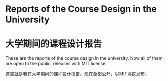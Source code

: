 Reports of the Course Design in the University
=============
大学期间的课程设计报告
=============

These are the reports of the course design in the university. Now all of them are open to the public, releases with MIT license.

这些就是我在大学期间的课程设计报告。现在全部公开，以MIT协议发布。
